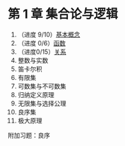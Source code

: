 # 第 1 章 集合论与逻辑

1. （进度 9/10）[基本概念](../../sec/01.0.md)
2. （进度 0/6）[函数](../../sec/02.0.md)
3. （进度0/15）[关系](../../sec/03.0.md)
4. 整数与实数
5. 笛卡尔积
6. 有限集
7. 可数集与不可数集
8. 归纳定义原理
9. 无限集与选择公理
10. 良序集
11. 极大原理

附加习题：良序

